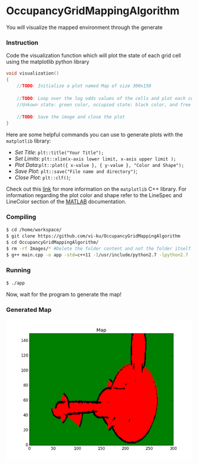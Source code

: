 

# OccupancyGridMappingAlgorithm
You will visualize the mapped environment through the generate
### Instruction
Code the visualization function which will plot the state of each grid cell using the matplotlib python library
``` C++
void visualization()
{
    //TODO: Initialize a plot named Map of size 300x150
    
    //TODO: Loop over the log odds values of the cells and plot each cell state. 
    //Unkown state: green color, occupied state: black color, and free state: red color 
    
    //TODO: Save the image and close the plot 
}
```
Here are some helpful commands you can use to generate plots with the `matplotlib` library:
* *Set Title*: `plt::title("Your Title");`
* *Set Limits*: `plt::xlim(x-axis lower limit, x-axis upper limit );`
* *Plot Data*:`plt::plot({ x-value }, { y-value }, "Color and Shape");`
* *Save Plot*: `plt::save("File name and directory")`;
* *Close Plot*:   `plt::clf()`;

Check out this [link](https://github.com/lava/matplotlib-cpp) for more information on the `matplotlib` C++ library. For information regarding the plot color and shape refer to the LineSpec and LineColor section of the [MATLAB](https://www.mathworks.com/help/matlab/ref/plot.html?requestedDomain=true) documentation. 

### Compiling
```sh
$ cd /home/workspace/
$ git clone https://github.com/vi-ku/OccupancyGridMappingAlgorithm
$ cd OccupancyGridMappingAlgorithm/
$ rm -rf Images/* #Delete the folder content and not the folder itself!
$ g++ main.cpp -o app -std=c++11 -I/usr/include/python2.7 -lpython2.7
```

### Running
```sh
$ ./app
```

Now, wait for the program to generate the map!

### Generated Map

![alt text](Images/Map.png)

